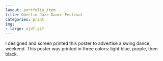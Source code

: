```yaml
---
layout: portfolio_item
title: Oberlin Jazz Dance Festival
categories: print
img:
- large: ojdf.gif
---
```


I designed and screen printed this poster to advertise a swing dance weekend. This poster was printed in three colors: light blue, purple, then black.
